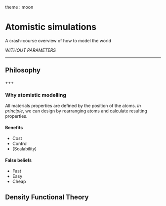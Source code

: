 theme : moon

# Atomistic simulations

A crash-course overview of how to model the world

*WITHOUT PARAMETERS*

---

## Philosophy

+++

### Why atomistic modelling

All materials properties are defined by the position of the atoms. *In principle*, we can design by rearranging atoms and calculate resulting properties.

#### Benefits

- Cost
- Control
- (Scalability)

#### False beliefs

- Fast
- Easy
- Cheap

## Density Functional Theory
